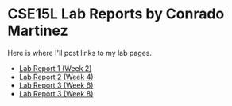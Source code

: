 # CSE15L Lab Reports by Conrado Martinez

Here is where I'll post links to my lab pages. 

- [Lab Report 1 (Week 2)](https://Conrado-M-UCSD.github.io/CSE15L-Lab-Reports/lab-report-1-week-2.html)
- [Lab Report 2 (Week 4)](https://Conrado-M-UCSD.github.io/CSE15L-Lab-Reports/lab-report-2-week-4.html)
- [Lab Report 3 (Week 6)](https://Conrado-M-UCSD.github.io/CSE15L-Lab-Reports/lab-report-3-week-6.html)
- [Lab Report 3 (Week 8)](https://Conrado-M-UCSD.github.io/CSE15L-Lab-Reports/lab-report-4-week-8.html)
